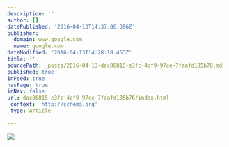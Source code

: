 ```yaml
---
description: ''
author: []
datePublished: '2016-04-13T14:37:06.396Z'
publisher:
  domain: www.google.com
  name: google.com
dateModified: '2016-04-13T14:28:18.463Z'
title: ''
sourcePath: _posts/2016-04-13-dac86815-e3fc-4cf9-97ce-7faafd185b76.md
published: true
inFeed: true
hasPage: true
inNav: false
url: dac86815-e3fc-4cf9-97ce-7faafd185b76/index.html
_context: 'http://schema.org'
_type: Article

---
```

![](https://media-cdn.tripadvisor.com/media/photo-s/03/38/5a/dc/der-hinterhof.jpg)
